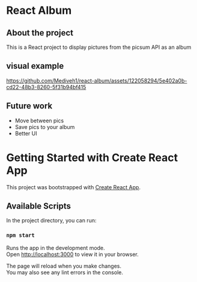 # React Album

## About the project

This is a React project to display pictures from the picsum API as an album

## visual example 

https://github.com/Mediveh1/react-album/assets/122058294/5e402a0b-cd22-48b3-8260-5f31b94bf415


## Future work

- Move between pics
- Save pics to your album
- Better UI



# Getting Started with Create React App

This project was bootstrapped with [Create React App](https://github.com/facebook/create-react-app).

## Available Scripts

In the project directory, you can run:

### `npm start`

Runs the app in the development mode.\
Open [http://localhost:3000](http://localhost:3000) to view it in your browser.

The page will reload when you make changes.\
You may also see any lint errors in the console.

